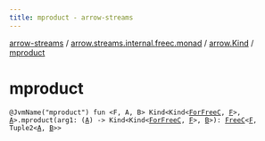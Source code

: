 ```yaml
---
title: mproduct - arrow-streams
---
```


[arrow-streams](../../index.html) / [arrow.streams.internal.freec.monad](../index.html) / [arrow.Kind](index.html) / [mproduct](./mproduct.html)

# mproduct

`@JvmName("mproduct") fun <F, A, B> Kind<Kind<`[`ForFreeC`](../../arrow.streams.internal/-for-free-c.html)`, `[`F`](mproduct.html#F)`>, `[`A`](mproduct.html#A)`>.mproduct(arg1: (`[`A`](mproduct.html#A)`) -> Kind<Kind<`[`ForFreeC`](../../arrow.streams.internal/-for-free-c.html)`, `[`F`](mproduct.html#F)`>, `[`B`](mproduct.html#B)`>): `[`FreeC`](../../arrow.streams.internal/-free-c/index.html)`<`[`F`](mproduct.html#F)`, Tuple2<`[`A`](mproduct.html#A)`, `[`B`](mproduct.html#B)`>>`